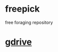 # freepick
free foraging repository


# [gdrive](https://drive.google.com/drive/folders/1a8tb6cXdD2RTXSgsr4LdOhUa0mrcxxF9?usp=drive_link)
